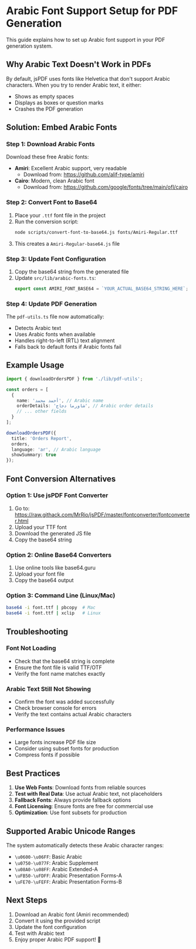 # Arabic Font Support Setup for PDF Generation

This guide explains how to set up Arabic font support in your PDF generation system.

## Why Arabic Text Doesn't Work in PDFs

By default, jsPDF uses fonts like Helvetica that don't support Arabic characters. When you try to render Arabic text, it either:
- Shows as empty spaces
- Displays as boxes or question marks
- Crashes the PDF generation

## Solution: Embed Arabic Fonts

### Step 1: Download Arabic Fonts

Download these free Arabic fonts:
- **Amiri**: Excellent Arabic support, very readable
  - Download from: https://github.com/alif-type/amiri
- **Cairo**: Modern, clean Arabic font
  - Download from: https://github.com/google/fonts/tree/main/ofl/cairo

### Step 2: Convert Font to Base64

1. Place your `.ttf` font file in the project
2. Run the conversion script:
   ```bash
   node scripts/convert-font-to-base64.js fonts/Amiri-Regular.ttf
   ```
3. This creates a `Amiri-Regular-base64.js` file

### Step 3: Update Font Configuration

1. Copy the base64 string from the generated file
2. Update `src/lib/arabic-fonts.ts`:
   ```typescript
   export const AMIRI_FONT_BASE64 = `YOUR_ACTUAL_BASE64_STRING_HERE`;
   ```

### Step 4: Update PDF Generation

The `pdf-utils.ts` file now automatically:
- Detects Arabic text
- Uses Arabic fonts when available
- Handles right-to-left (RTL) text alignment
- Falls back to default fonts if Arabic fonts fail

## Example Usage

```typescript
import { downloadOrdersPDF } from './lib/pdf-utils';

const orders = [
  {
    name: 'أحمد محمد', // Arabic name
    orderDetails: 'شاورما دجاج', // Arabic order details
    // ... other fields
  }
];

downloadOrdersPDF({
  title: 'Orders Report',
  orders,
  language: 'ar', // Arabic language
  showSummary: true
});
```

## Font Conversion Alternatives

### Option 1: Use jsPDF Font Converter
1. Go to: https://raw.githack.com/MrRio/jsPDF/master/fontconverter/fontconverter.html
2. Upload your TTF font
3. Download the generated JS file
4. Copy the base64 string

### Option 2: Online Base64 Converters
1. Use online tools like base64.guru
2. Upload your font file
3. Copy the base64 output

### Option 3: Command Line (Linux/Mac)
```bash
base64 -i font.ttf | pbcopy  # Mac
base64 -i font.ttf | xclip   # Linux
```

## Troubleshooting

### Font Not Loading
- Check that the base64 string is complete
- Ensure the font file is valid TTF/OTF
- Verify the font name matches exactly

### Arabic Text Still Not Showing
- Confirm the font was added successfully
- Check browser console for errors
- Verify the text contains actual Arabic characters

### Performance Issues
- Large fonts increase PDF file size
- Consider using subset fonts for production
- Compress fonts if possible

## Best Practices

1. **Use Web Fonts**: Download fonts from reliable sources
2. **Test with Real Data**: Use actual Arabic text, not placeholders
3. **Fallback Fonts**: Always provide fallback options
4. **Font Licensing**: Ensure fonts are free for commercial use
5. **Optimization**: Use font subsets for production

## Supported Arabic Unicode Ranges

The system automatically detects these Arabic character ranges:
- `\u0600-\u06FF`: Basic Arabic
- `\u0750-\u077F`: Arabic Supplement
- `\u08A0-\u08FF`: Arabic Extended-A
- `\uFB50-\uFDFF`: Arabic Presentation Forms-A
- `\uFE70-\uFEFF`: Arabic Presentation Forms-B

## Next Steps

1. Download an Arabic font (Amiri recommended)
2. Convert it using the provided script
3. Update the font configuration
4. Test with Arabic text
5. Enjoy proper Arabic PDF support! 🎉
